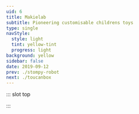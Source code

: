 ```yaml
---
uid: 6
title: Makielab
subtitle: Pioneering customisable childrens toys
type: single
navStyle:
  style: light
  tint: yellow-tint
  progress: light
background: yellow
sidebar: false
date: 2019-09-12
prev: ./stompy-robot
next: ./toucanbox
---
```


::: slot top

<Stage-ProjectStage :noise="true" :fadeless="true" ctaLabel="none" ctaUrl="#"
description="Proin volutpat in purus a lobortis. Praesent nec purus eu metus volutpat placerat a eu sapien. Quisque eu sapien ut quam venenatis convallis. Vestibulum porta aliquam elit et fringilla.">

<template v-slot:visual-background>
  <Heros-BeadsHero :noise="true"/>
</template>

</Stage-ProjectStage>

:::



<Content-ContextSection :box="true">

<template v-slot:main>

## Context

Vestibulum ac ultrices velit, in porttitor diam. Cras pellentesque dui sed neque pulvinar, in semper turpis rhoncus. Ut ac malesuada nisl. Cras nisi augue, auctor a justo eu, vulputate laoreet ipsum. Vivamus est ante, pellentesque vitae ultrices eu, accumsan ut nisl. Suspendisse ex metus, eleifend vel elit ut, mattis placerat velit. Suspendisse at condimentum neque. Nulla facilisi. Proin volutpat in purus a lobortis. Praesent nec purus eu metus volutpat placerat a eu sapien. Quisque eu sapien ut quam venenatis convallis. Vestibulum porta aliquam elit et fringilla. Etiam semper iaculis massa, sit amet fringilla lorem lacinia nec.

<p>Proin velit neque, ornare nec luctus at, sollicitudin a erat. Nunc consectetur tortor in nibh vulputate viverra. Integer fringilla orci enim, non efficitur erat elementum vel.
<Content-ModalLink label="Disney infinity">
<template v-slot:modal>
<Content-ImageFrames-SquareImagesRow padding="is-small" :content="true" :images="[
{ url:'/images/makielab/figure-comp.jpg', alt:'Exploring character features', caption:'Square image caption 1', slot:'slot1', iframe:false },
{ url:'/images/makielab/equipment.jpg', alt:'Exploring equipment', caption:'Square image caption 2', slot:'slot2', iframe:false },
{ url:'/images/makielab/printed-figures.jpg', alt:'Printed example figures', caption:'Square image caption 3', slot:'slot3', iframe:false },
]">

<template slot="content">

<h2> Disney Infinite Me </h2>
<p>Lorem ipsum dolor sit amet, consectetur adipiscing elit. Praesent fermentum mauris in odio tempor, vitae tempus ante condimentum. Maecenas id nibh libero. Vivamus tristique elit eu dui mollis elementum.</p>

</template>

<template slot="slot1">

Vivamus sit amet semper felis. Maecenas non eros non turpis consectetur accumsan ac eget quam. Nam a sapien diam. Mauris blandit.

</template>

<template slot="slot2">

Fusce ac nunc posuere, tristique nibh at, lacinia nunc. Duis eget fringilla enim. Sed elementum elementum tincidunt.

</template>

<template slot="slot3">

Maecenas sed nibh eleifend, congue felis et, malesuada eros. Nullam a metus quis eros pretium hendrerit ut a turpis.

</template>
</Content-ImageFrames-SquareImagesRow>
</template>
</Content-ModalLink>
Quisque sollicitudin risus sed pretium auctor. Quisque sit amet fermentum nibh. Proin tristique neque vitae ipsum malesuada, ac feugiat justo suscipit. Pellentesque euismod sodales ipsum in mattis.</p>

[Sprint - pre Makielab](/extra/sprint)

</template>

<template v-slot:side>

**Reading time**
12 minutes

**Team composition**
CTO, product designer, two full-stack developers

</template>

</Content-ContextSection>




<Content-ImageFrames-MainImageSection padding="is-large" url="https://www.youtube.com/embed/daBtHme2hP8" alt="Makies video" :aside="true" :content="true" :iframe="true">

<template v-slot:content>

## Makies

<p class="subtitle">
  Fusce ac nunc posuere, tristique nibh at, lacinia nunc. Duis eget fringilla enim. Sed elementum elementum tincidunt.
</p>

In dui odio, posuere eget tristique in, pellentesque nec dolor. Vestibulum quis metus purus. Fusce varius rhoncus enim sit amet semper. Maecenas non nunc id justo vehicula ultricies vestibulum eget ex. Integer mattis faucibus nunc, ut tristique magna bibendum sit amet.

</template>

<template v-slot:aside>

<figure class="image is-square">
  <img class="lazyload" data-src="/images/makielab/Makies-present1.5x.jpg" alt="Makies product and web interface">
</figure>


</template>

</Content-ImageFrames-MainImageSection>
